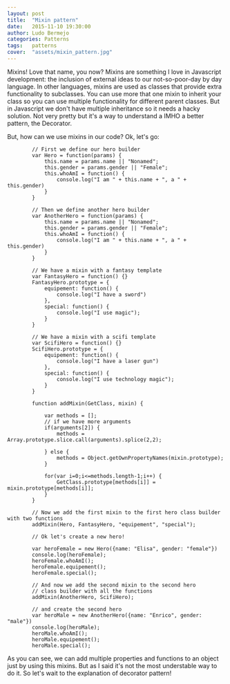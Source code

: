 ```yaml
---
layout: post
title:  "Mixin pattern"
date:   2015-11-10 19:30:00
author: Ludo Bermejo
categories: Patterns 
tags:	patterns 
cover:  "assets/mixin_pattern.jpg"
---
```


Mixins! Love that name, you now? Mixins are something I love in Javascript development: the inclusion of external ideas to our not-so-poor-day by day language. In other languages, mixins are used as classes that provide extra functionality to subclasses. You can use more that one mixin to inherit your class so you can use multiple functionality for different parent classes. But in Javascript we don't have multiple inheritance so it needs a hacky solution. Not very pretty but it's a way to understand a IMHO a better pattern, the Decorator. 
   
   But, how can we use mixins in our code? Ok, let's go:
   
            // First we define our hero builder
            var Hero = function(params) {
                this.name = params.name || "Nonamed";
                this.gender = params.gender || "Female";
                this.whoAmI = function() {
                    console.log("I am " + this.name + ", a " + this.gender)
                }
            }
        
            // Then we define another hero builder
            var AnotherHero = function(params) {
                this.name = params.name || "Nonamed";
                this.gender = params.gender || "Female";
                this.whoAmI = function() {
                    console.log("I am " + this.name + ", a " + this.gender)
                }
            }
        
            // We have a mixin with a fantasy template
            var FantasyHero = function() {}
            FantasyHero.prototype = {
                equipement: function() {
                    console.log("I have a sword")
                },
                special: function() {
                    console.log("I use magic");
                }
            }
        
            // We have a mixin with a scifi template
            var ScifiHero = function() {}
            ScifiHero.prototype = {
                equipement: function() {
                    console.log("I have a laser gun")
                },
                special: function() {
                    console.log("I use technology magic");
                }
            }
        
            function addMixin(GetClass, mixin) {
        
                var methods = [];
                // if we have more arguments
                if(arguments[2]) {
                    methods = Array.prototype.slice.call(arguments).splice(2,2);
        
                } else {
                    methods = Object.getOwnPropertyNames(mixin.prototype);
                }
        
                for(var i=0;i<=methods.length-1;i++) {
                    GetClass.prototype[methods[i]] = mixin.prototype[methods[i]];
                }
            }
        
            // Now we add the first mixin to the first hero class builder with two functions
            addMixin(Hero, FantasyHero, "equipement", "special");
        
            // Ok let's create a new hero!
        
            var heroFemale = new Hero({name: "Elisa", gender: "female"})
            console.log(heroFemale);
            heroFemale.whoAmI();
            heroFemale.equipement();
            heroFemale.special();
        
            // And now we add the second mixin to the second hero 
            // class builder with all the functions
            addMixin(AnotherHero, ScifiHero);
        
            // and create the second hero
            var heroMale = new AnotherHero({name: "Enrico", gender: "male"})
            console.log(heroMale);
            heroMale.whoAmI();
            heroMale.equipement();
            heroMale.special();

As you can see, we can add multiple properties and functions to an object just by using this mixins. But as I said it's not the most understable way to do it. So let's wait to the explanation of decorator pattern! 


